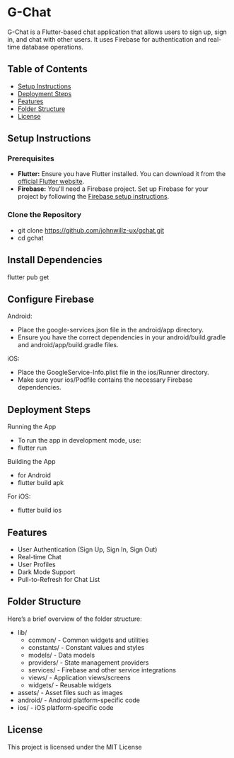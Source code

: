 # G-Chat

G-Chat is a Flutter-based chat application that allows users to sign up, sign in, and chat with other users. It uses Firebase for authentication and real-time database operations.

## Table of Contents

- [Setup Instructions](#setup-instructions)
- [Deployment Steps](#deployment-steps)
- [Features](#features)
- [Folder Structure](#folder-structure)
- [License](#license)

## Setup Instructions

### Prerequisites

- **Flutter:** Ensure you have Flutter installed. You can download it from the [official Flutter website](https://flutter.dev/docs/get-started/install).
- **Firebase:** You'll need a Firebase project. Set up Firebase for your project by following the [Firebase setup instructions](https://firebase.google.com/docs/flutter/setup).

### Clone the Repository

- git clone https://github.com/johnwillz-ux/gchat.git
- cd gchat

## Install Dependencies

flutter pub get

## Configure Firebase

Android:
- Place the google-services.json file in the android/app directory.
- Ensure you have the correct dependencies in your android/build.gradle and android/app/build.gradle files.

iOS:
- Place the GoogleService-Info.plist file in the ios/Runner directory.
- Make sure your ios/Podfile contains the necessary Firebase dependencies.


## Deployment Steps

Running the App
- To run the app in development mode, use:
- flutter run

Building the App
- for Android
- flutter build apk

For iOS:
- flutter build ios

## Features
- User Authentication (Sign Up, Sign In, Sign Out)
- Real-time Chat
- User Profiles
- Dark Mode Support
- Pull-to-Refresh for Chat List


## Folder Structure
Here’s a brief overview of the folder structure:

- lib/
    - common/ - Common widgets and utilities
    - constants/ - Constant values and styles
    - models/ - Data models
    - providers/ - State management providers
    - services/ - Firebase and other service integrations
    - views/ - Application views/screens
    - widgets/ - Reusable widgets
- assets/ - Asset files such as images
- android/ - Android platform-specific code
- ios/ - iOS platform-specific code


## License
This project is licensed under the MIT License







